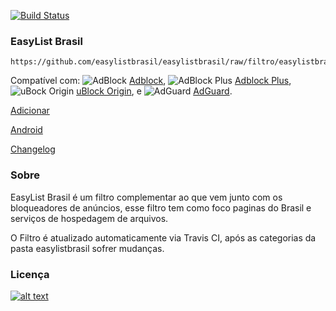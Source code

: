 [![Build Status](https://travis-ci.org/easylistbrasil/easylistbrasil.svg?branch=master)](https://travis-ci.org/easylistbrasil/easylistbrasil)

### EasyList Brasil
```
https://github.com/easylistbrasil/easylistbrasil/raw/filtro/easylistbrasil.txt
```

Compatível com: ![AdBlock](https://i.imgur.com/3KbyifF.png) [Adblock][], ![AdBlock Plus](https://i.imgur.com/kPRCfhu.png) [Adblock Plus][], ![uBock Origin](https://i.imgur.com/PSFuzKb.png) [uBlock Origin][], e ![AdGuard](https://i.imgur.com/zmMHq2j.png) [AdGuard][].

[Adblock]: https://getadblock.com/
[Adblock Plus]: https://adblockplus.org/
[uBlock Origin]: https://github.com/gorhill/uBlock
[AdGuard]: https://adguard.com/en/adguard-browser-extension/overview.html

[Adicionar](https://subscribe.adblockplus.org/?location=https://raw.githubusercontent.com/easylistbrasil/easylistbrasil/filtro/easylistbrasil.txt&title=EasyList%20Brasil)

[Android](https://easylistbrasil.github.io/main/2018/08/22/android.html)

[Changelog](https://github.com/easylistbrasil/easylistbrasil/commits/filtro/easylistbrasil.txt)


### Sobre

EasyList Brasil é um filtro complementar ao que vem junto com os bloqueadores de anúncios, esse filtro tem como foco paginas do Brasil e serviços de hospedagem de arquivos.

O Filtro é atualizado automaticamente via Travis CI, após as categorias da pasta easylistbrasil sofrer mudanças.

### Licença

[![alt text](https://i.creativecommons.org/l/by-sa/4.0/88x31.png)](http://creativecommons.org/licenses/by-sa/4.0/)

